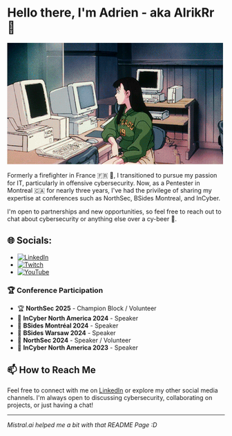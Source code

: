 

# Hello there, I'm Adrien - aka AlrikRr 👋

![Gif](/assets/anime.gif)

Formerly a firefighter in France 🇫🇷 🚒, I transitioned to pursue my passion for IT, particularly in offensive cybersecurity. Now, as a Pentester in Montreal 🇨🇦 for nearly three years, I've had the privilege of sharing my expertise at conferences such as NorthSec, BSides Montreal, and InCyber.

I'm open to partnerships and new opportunities, so feel free to reach out to chat about cybersecurity or anything else over a cy-beer 🍻.


## 🌐 Socials:

- [![LinkedIn](https://img.shields.io/badge/LinkedIn-%230077B5.svg?logo=linkedin&logoColor=white)](https://linkedin.com/in/adrien-lasalle)
- [![Twitch](https://img.shields.io/badge/Twitch-%239146FF.svg?logo=Twitch&logoColor=white)](https://twitch.tv/AlrikRr)
- [![YouTube](https://img.shields.io/badge/YouTube-%23FF0000.svg?logo=YouTube&logoColor=white)](https://youtube.com/@alrikrr)

<a rel="me" href="https://infosec.exchange/@AlrikRr"></a>

<h3>🏆 Conference Participation</h3> <ul> <li>🏆 <strong>NorthSec 2025</strong> - Champion Block / Volunteer</li> <li>🎤 <strong>InCyber North America 2024</strong> - Speaker</li> <li>🎤 <strong>BSides Montréal 2024</strong> - Speaker</li> <li>🎤 <strong>BSides Warsaw 2024</strong> - Speaker</li> <li>🎤 <strong>NorthSec 2024</strong> - Speaker / Volunteer</li> <li>🎤 <strong>InCyber North America 2023</strong> - Speaker</li> </ul>

## 📫 How to Reach Me

Feel free to connect with me on [LinkedIn](https://linkedin.com/in/adrien-lasalle) or explore my other social media channels. I'm always open to discussing cybersecurity, collaborating on projects, or just having a chat!

--- 

*Mistral.ai helped me a bit with that README Page :D*
